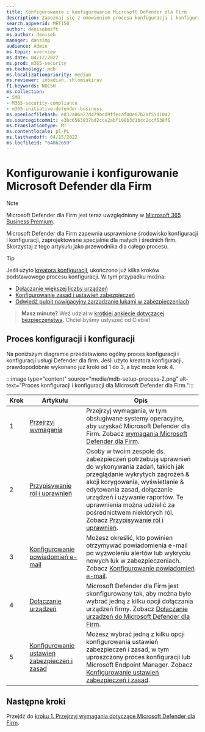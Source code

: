 ```yaml
---
title: Konfigurowanie i konfigurowanie Microsoft Defender dla Firm
description: Zapoznaj się z omówieniem procesu konfiguracji i konfiguracji dla Microsoft Defender dla Firm
search.appverid: MET150
author: denisebmsft
ms.author: deniseb
manager: dansimp
audience: Admin
ms.topic: overview
ms.date: 04/12/2022
ms.prod: m365-security
ms.technology: mdb
ms.localizationpriority: medium
ms.reviewer: inbadian, shlomiakirav
f1.keywords: NOCSH
ms.collection:
- SMB
- M365-security-compliance
- m365-initiative-defender-business
ms.openlocfilehash: e832a06a27d479bcd9ffecaf00e07b20f55d1042
ms.sourcegitcommit: e3bc6563037bd2cce2abf108b3d1bcc2ccf538f6
ms.translationtype: MT
ms.contentlocale: pl-PL
ms.lasthandoff: 04/15/2022
ms.locfileid: "64862659"
---
```

# <a name="set-up-and-configure-microsoft-defender-for-business"></a>Konfigurowanie i konfigurowanie Microsoft Defender dla Firm

> [!NOTE]
> Microsoft Defender dla Firm jest teraz uwzględniony w [Microsoft 365 Business Premium](../../business-premium/index.md). 

Microsoft Defender dla Firm zapewnia usprawnione środowisko konfiguracji i konfiguracji, zaprojektowane specjalnie dla małych i średnich firm. Skorzystaj z tego artykułu jako przewodnika dla całego procesu.

> [!TIP]
> Jeśli użyto [kreatora konfiguracji](mdb-use-wizard.md), ukończono już kilka kroków podstawowego procesu konfiguracji. W tym przypadku można:
> - [Dołączanie większej liczby urządzeń](mdb-onboard-devices.md)
> - [Konfigurowanie zasad i ustawień zabezpieczeń](mdb-configure-security-settings.md)
> - [Odwiedź pulpit nawigacyjny zarządzanie lukami w zabezpieczeniach](mdb-view-tvm-dashboard.md)

>
> **Masz minutę?**
> Weź udział w <a href="https://microsoft.qualtrics.com/jfe/form/SV_0JPjTPHGEWTQr4y" target="_blank">krótkiej ankiecie dotyczącej bezpieczeństwa</a>. Chcielibyśmy usłyszeć od Ciebie!
>

## <a name="the-setup-and-configuration-process"></a>Proces konfiguracji i konfiguracji

Na poniższym diagramie przedstawiono ogólny proces konfiguracji i konfiguracji usługi Defender dla firm. Jeśli użyto kreatora konfiguracji, prawdopodobnie wykonano już kroki od 1 do 3, a być może krok 4. 

:::image type="content" source="media/mdb-setup-process-2.png" alt-text="Proces konfiguracji i konfiguracji dla Microsoft Defender dla Firm.":::

| Krok  | Artykułu | Opis  |
|---------|---------|--------|
| 1 | [Przejrzyj wymagania](mdb-requirements.md) | Przejrzyj wymagania, w tym obsługiwane systemy operacyjne, aby uzyskać Microsoft Defender dla Firm. Zobacz [wymagania Microsoft Defender dla Firm](mdb-requirements.md). |
| 2 | [Przypisywanie ról i uprawnień](mdb-roles-permissions.md)     | Osoby w twoim zespole ds. zabezpieczeń potrzebują uprawnień do wykonywania zadań, takich jak przeglądanie wykrytych zagrożeń & akcji korygowania, wyświetlanie & edytowania zasad, dołączanie urządzeń i używanie raportów. Te uprawnienia można udzielić za pośrednictwem niektórych ról. Zobacz [Przypisywanie ról i uprawnień](mdb-roles-permissions.md).        |
| 3 | [Konfigurowanie powiadomień e-mail](mdb-email-notifications.md) | Możesz określić, kto powinien otrzymywać powiadomienia e-mail po wyzwoleniu alertów lub wykryciu nowych luk w zabezpieczeniach. Zobacz [Konfigurowanie powiadomień e-mail](mdb-email-notifications.md).| 
| 4 | [Dołączanie urządzeń](mdb-onboard-devices.md)     | Microsoft Defender dla Firm jest skonfigurowany tak, aby można było wybrać jedną z kilku opcji dołączania urządzeń firmy. Zobacz [Dołączanie urządzeń do Microsoft Defender dla Firm](mdb-onboard-devices.md).         |
| 5 | [Konfigurowanie ustawień zabezpieczeń i zasad](mdb-configure-security-settings.md) | Możesz wybrać jedną z kilku opcji konfigurowania ustawień zabezpieczeń i zasad, w tym uproszczony proces konfiguracji lub Microsoft Endpoint Manager. Zobacz [Konfigurowanie ustawień zabezpieczeń i zasad](mdb-configure-security-settings.md). |

## <a name="next-steps"></a>Następne kroki

Przejdź do [kroku 1. Przejrzyj wymagania dotyczące Microsoft Defender dla Firm](mdb-requirements.md).

